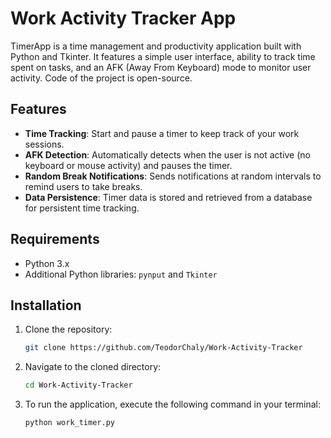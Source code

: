 # Work Activity Tracker App

TimerApp is a time management and productivity application built with Python and Tkinter. It features a simple user interface, ability to track time spent on tasks, and an AFK (Away From Keyboard) mode to monitor user activity. Code of the project is open-source.

## Features

- **Time Tracking**: Start and pause a timer to keep track of your work sessions.
- **AFK Detection**: Automatically detects when the user is not active (no keyboard or mouse activity) and pauses the timer.
- **Random Break Notifications**: Sends notifications at random intervals to remind users to take breaks.
- **Data Persistence**: Timer data is stored and retrieved from a database for persistent time tracking.

## Requirements

- Python 3.x
- Additional Python libraries: `pynput` and `Tkinter`

## Installation

1. Clone the repository:
   ```bash
   git clone https://github.com/TeodorChaly/Work-Activity-Tracker
2. Navigate to the cloned directory:
   ```bash
   cd Work-Activity-Tracker
3. To run the application, execute the following command in your terminal:
   ```bash
   python work_timer.py
